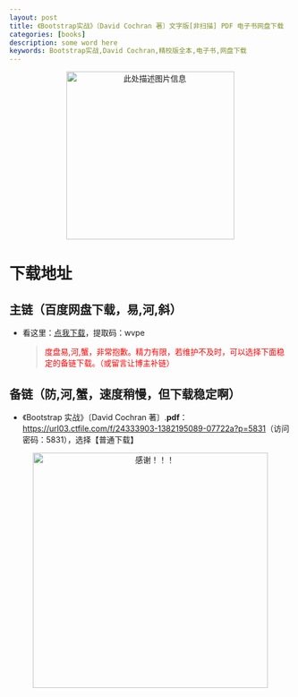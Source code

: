 ```yaml
---
layout: post
title: 《Bootstrap实战》〔David Cochran 著〕文字版[非扫描] PDF 电子书网盘下载
categories: [books]
description: some word here
keywords: Bootstrap实战,David Cochran,精校版全本,电子书,网盘下载
---
```


<div align="center"><img src="https://pic.imgdb.cn/item/670644b5d29ded1a8c8866c9.png" alt="此处描述图片信息" width="300px" height="auto"></div>

# 下载地址

## 主链（百度网盘下载，易,河,斜）

- 看这里：[点我下载](https://pan.baidu.com/s/1iMXUbSbtZQZjDcqDmnWUyw?pwd=wvpe)，提取码：wvpe

  > <p style="color:red" >度盘易,河,蟹，非常抱歉。精力有限，若维护不及时，可以选择下面稳定的备链下载。（或留言让博主补链）</p>

## 备链（防,河,蟹，速度稍慢，但下载稳定啊）

- 《Bootstrap 实战》〔David Cochran 著〕.**pdf**：<https://url03.ctfile.com/f/24333903-1382195089-07722a?p=5831>（访问密码：5831），选择【普通下载】

<div align="center"><img src="https://pic.imgdb.cn/item/6707df6bd29ded1a8ce37031.gif" alt="感谢！！！" width="420px" height="auto"/></div>

